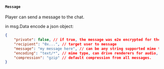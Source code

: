 #### `Message`
Player can send a message to the chat.

in msg.Data encode a json object:
```json
{
    "private": false, // if true, the message was e2e encrypted for the other player only
    "recipient": "0x...", // target user to message
    "message": "my message here", // can be any string supported mime type
    "encoding": "text/*", // mime type, can drive renderers for audio, video, images and html embeds
    "compression": "gzip" // default compression from all messages.
}
```